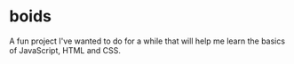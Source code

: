 # boids
A fun project I've wanted to do for a while that will help me learn the basics
of JavaScript, HTML and CSS.
